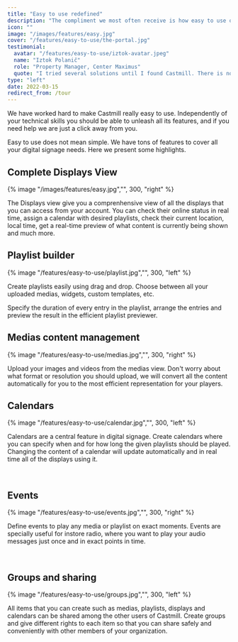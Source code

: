 ```yaml
---
title: "Easy to use redefined"
description: "The compliment we most often receive is how easy to use our solution is. You are up an running in 3 simple steps: register your player, upload content and display it."
icon: ""
image: "/images/features/easy.jpg"
cover: "/features/easy-to-use/the-portal.jpg"
testimonial:
  avatar: "/features/easy-to-use/iztok-avatar.jpeg"
  name: "Iztok Polanič"
  role: "Property Manager, Center Maximus"
  quote: "I tried several solutions until I found Castmill. There is no easier way to do digital signage, period."
type: "left"
date: 2022-03-15
redirect_from: /tour
---
```


We have worked hard to make Castmill really easy to use. Independently of your technical skills you should
be able to unleash all its features, and if you need help we are just a click away from you.

Easy to use does not mean simple. We have tons of features to cover all your digital signage needs. Here we present some highlights.

## Complete Displays View

{% image "/images/features/easy.jpg","", 300, "right" %}

The Displays view give you a comprenhensive view of all the displays that you can access from your account. You can check their online status in real time, assign a calendar with desired playlists, check their current location, local time, get a real-time preview of what content is currently being shown and much more.

## Playlist builder

{% image "/features/easy-to-use/playlist.jpg","", 300, "left" %}

Create playlists easily using drag and drop. Choose between all your uploaded medias, widgets, custom templates, etc.

Specify the duration of every entry in the playlist, arrange the entries and preview the result in the efficient playlist previewer.

## Medias content management

{% image "/features/easy-to-use/medias.jpg","", 300, "right" %}

Upload your images and videos from the medias view. Don't worry about what format or resolution you should upload, we will convert all the content automatically for you to the most efficient representation for your players.

## Calendars

{% image "/features/easy-to-use/calendar.jpg","", 300, "left" %}

Calendars are a central feature in digital signage. Create calendars where you can specify when and for how long the given playlists should be played. Changing the content of a calendar will update automatically and in real time all of the displays using it.

<br> 

## Events

{% image "/features/easy-to-use/events.jpg","", 300, "right" %}

Define events to play any media or playlist on exact moments. Events are specially useful for instore radio, where you want to play your audio messages just once and in exact points in time.

<br> 

## Groups and sharing

{% image "/features/easy-to-use/groups.jpg","", 300, "left" %}

All items that you can create such as medias, playlists, displays and calendars can be shared among the other users of Castmill. Create groups and give different rights to each item so that you can share safely and conveniently with other members of your organization.
